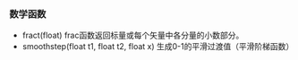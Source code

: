 ### 数学函数
+ fract(float)
frac函数返回标量或每个矢量中各分量的小数部分。
+ smoothstep(float t1, float t2, float x)
生成0-1的平滑过渡值（平滑阶梯函数）